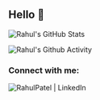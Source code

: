 ## Hello 🤝

<!--
- 🔭 I’m currently working on ...
- 🌱 I’m currently learning ...
- 👯 I’m looking to collaborate on ...
- 🤔 I’m looking for help with ...
- 💬 Ask me about ...
- 📫 How to reach me: ...
- ⚡ Fun fact: ...
-->
<!-- 
<div align="center">
![GitHub Streak](https://github-readme-streak-stats.herokuapp.com?user=RahulPatelme&theme=neon-palenight) 
</div> -->

![Rahul's GitHub Stats](https://github-readme-stats.vercel.app/api?username=RahulPatelme&show_icons=true&count_private=true&theme=tokyonight&hide=stars,prs,issues,contribs)

<!-- ![Rahul's Github Activity](https://rahul-github-activity.herokuapp.com/graph?username=RahulPatelme&theme=rogue) -->
![Rahul's Github Activity](https://activity-graph.herokuapp.com/graph?username=RahulPatelme&theme=github) 


### Connect with me:
[<img align="left" alt="RahulPatel | LinkedIn" src="https://img.shields.io/badge/LinkedIn-0077B5?style=for-the-badge&logo=linkedin&logoColor=white"/>][linkedin]

[linkedin]: https://www.linkedin.com/in/rahul-patel-aunz/
